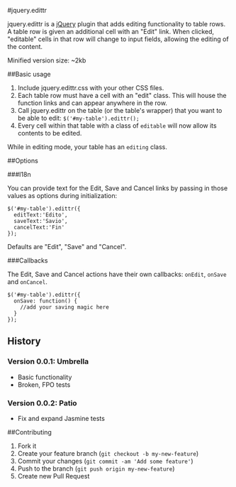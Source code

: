 #jquery.edittr

jquery.edittr is a [jQuery](http://www.jquery.com/) plugin that adds editing functionality to table rows. A table row is given an additional cell with an "Edit" link. When clicked, "editable" cells in that row will change to input fields, allowing the editing of the content.

Minified version size: ~2kb

##Basic usage

1. Include jquery.edittr.css with your other CSS files.
2. Each table row must have a cell with an "edit" class. This will house the function links and can appear anywhere in the row.
3. Call jquery.edittr on the table (or the table's wrapper) that you want to be able to edit: `$('#my-table').edittr();`
4. Every cell within that table with a class of `editable` will now allow its contents to be edited.

While in editing mode, your table has an `editing` class.

##Options

###I18n

You can provide text for the Edit, Save and Cancel links by passing in those values as options during initialization:
```
$('#my-table').edittr({
  editText:'Edito',
  saveText:'Savio',
  cancelText:'Fin'
});
```
Defaults are "Edit", "Save" and "Cancel".

###Callbacks

The Edit, Save and Cancel actions have their own callbacks: `onEdit`, `onSave` and `onCancel`.

```
$('#my-table').edittr({
  onSave: function() {
    //add your saving magic here
  }
});
```

## History

### Version 0.0.1: Umbrella

* Basic functionality
* Broken, FPO tests

### Version 0.0.2: Patio 

* Fix and expand Jasmine tests

##Contributing

1. Fork it
2. Create your feature branch (`git checkout -b my-new-feature`)
3. Commit your changes (`git commit -am 'Add some feature'`)
4. Push to the branch (`git push origin my-new-feature`)
5. Create new Pull Request
